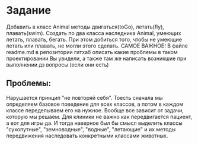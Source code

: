 # Задание
Добавить в класс Animal методы двигаться(toGo), летать(fly), плавать(swim). Создать по два класса
наследника Animal, умеющих летать, плавать, бегать. При этом добиться того, чтобы не умеющие летать или плавать, не могли этого сделать. САМОЕ ВАЖНОЕ! В файле readme.md в репозитории гитхаб описать
какие проблемы в таком проектировании Вы увидели, а также там же написать возникшие при выполнении дз вопросы
(если они есть)

## Проблемы:
Нарушается принцип "не повторяй себя". Тоесть сначала мы определяем базовое поведение для всех классов, а потом в каждом классе переделываем его на нужное. Вообще все зависит от задачи, которую мы решаем. Для клиники не важно как передвигается пациент, а вот для игры да. И тогда наверное был бы смысл выделить классы "сухопутные", "земноводные", "водные", "летающие" и их методы передвижения наследовать конкретными классами животных.
